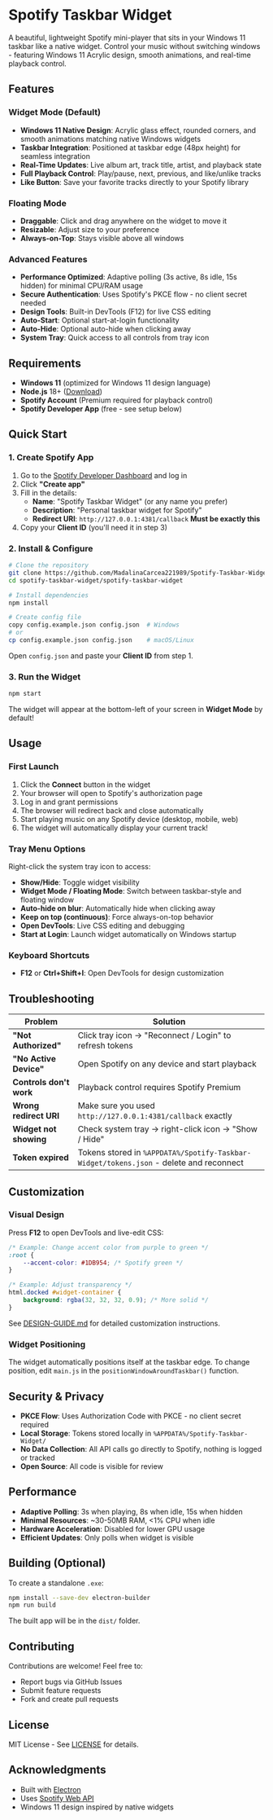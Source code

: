 # Spotify Taskbar Widget

A beautiful, lightweight Spotify mini-player that sits in your Windows 11 taskbar like a native widget. Control your music without switching windows - featuring Windows 11 Acrylic design, smooth animations, and real-time playback control.

## Features

### Widget Mode (Default)
- **Windows 11 Native Design**: Acrylic glass effect, rounded corners, and smooth animations matching native Windows widgets
- **Taskbar Integration**: Positioned at taskbar edge (48px height) for seamless integration
- **Real-Time Updates**: Live album art, track title, artist, and playback state
- **Full Playback Control**: Play/pause, next, previous, and like/unlike tracks
- **Like Button**: Save your favorite tracks directly to your Spotify library

### Floating Mode
- **Draggable**: Click and drag anywhere on the widget to move it
- **Resizable**: Adjust size to your preference
- **Always-on-Top**: Stays visible above all windows

### Advanced Features
- **Performance Optimized**: Adaptive polling (3s active, 8s idle, 15s hidden) for minimal CPU/RAM usage
- **Secure Authentication**: Uses Spotify's PKCE flow - no client secret needed
- **Design Tools**: Built-in DevTools (F12) for live CSS editing
- **Auto-Start**: Optional start-at-login functionality
- **Auto-Hide**: Optional auto-hide when clicking away
- **System Tray**: Quick access to all controls from tray icon

## Requirements

- **Windows 11** (optimized for Windows 11 design language)
- **Node.js** 18+ ([Download](https://nodejs.org/))
- **Spotify Account** (Premium required for playback control)
- **Spotify Developer App** (free - see setup below)

## Quick Start

### 1. Create Spotify App

1. Go to the [Spotify Developer Dashboard](https://developer.spotify.com/dashboard/) and log in
2. Click **"Create app"**
3. Fill in the details:
   - **Name**: "Spotify Taskbar Widget" (or any name you prefer)
   - **Description**: "Personal taskbar widget for Spotify"
   - **Redirect URI**: `http://127.0.0.1:4381/callback` **Must be exactly this**
4. Copy your **Client ID** (you'll need it in step 3)

### 2. Install & Configure

```bash
# Clone the repository
git clone https://github.com/MadalinaCarcea221989/Spotify-Taskbar-Widget.git
cd spotify-taskbar-widget/spotify-taskbar-widget

# Install dependencies
npm install

# Create config file
copy config.example.json config.json  # Windows
# or
cp config.example.json config.json    # macOS/Linux
```

Open `config.json` and paste your **Client ID** from step 1.

### 3. Run the Widget

```bash
npm start
```

The widget will appear at the bottom-left of your screen in **Widget Mode** by default!

## Usage

### First Launch

1. Click the **Connect** button in the widget
2. Your browser will open to Spotify's authorization page
3. Log in and grant permissions
4. The browser will redirect back and close automatically
5. Start playing music on any Spotify device (desktop, mobile, web)
6. The widget will automatically display your current track!

### Tray Menu Options

Right-click the system tray icon to access:

- **Show/Hide**: Toggle widget visibility
- **Widget Mode / Floating Mode**: Switch between taskbar-style and floating window
- **Auto-hide on blur**: Automatically hide when clicking away
- **Keep on top (continuous)**: Force always-on-top behavior
- **Open DevTools**: Live CSS editing and debugging
- **Start at Login**: Launch widget automatically on Windows startup

### Keyboard Shortcuts

- **F12** or **Ctrl+Shift+I**: Open DevTools for design customization

## Troubleshooting

| Problem | Solution |
|---------|----------|
| **"Not Authorized"** | Click tray icon → "Reconnect / Login" to refresh tokens |
| **"No Active Device"** | Open Spotify on any device and start playback |
| **Controls don't work** | Playback control requires Spotify Premium |
| **Wrong redirect URI** | Make sure you used `http://127.0.0.1:4381/callback` exactly |
| **Widget not showing** | Check system tray → right-click icon → "Show / Hide" |
| **Token expired** | Tokens stored in `%APPDATA%/Spotify-Taskbar-Widget/tokens.json` - delete and reconnect |

## Customization

### Visual Design

Press **F12** to open DevTools and live-edit CSS:

```css
/* Example: Change accent color from purple to green */
:root {
    --accent-color: #1DB954; /* Spotify green */
}

/* Example: Adjust transparency */
html.docked #widget-container {
    background: rgba(32, 32, 32, 0.9); /* More solid */
}
```

See [DESIGN-GUIDE.md](DESIGN-GUIDE.md) for detailed customization instructions.

### Widget Positioning

The widget automatically positions itself at the taskbar edge. To change position, edit `main.js` in the `positionWindowAroundTaskbar()` function.

## Security & Privacy

- **PKCE Flow**: Uses Authorization Code with PKCE - no client secret required
- **Local Storage**: Tokens stored locally in `%APPDATA%/Spotify-Taskbar-Widget/`
- **No Data Collection**: All API calls go directly to Spotify, nothing is logged or tracked
- **Open Source**: All code is visible for review

## Performance

- **Adaptive Polling**: 3s when playing, 8s when idle, 15s when hidden
- **Minimal Resources**: ~30-50MB RAM, <1% CPU when idle
- **Hardware Acceleration**: Disabled for lower GPU usage
- **Efficient Updates**: Only polls when widget is visible

## Building (Optional)

To create a standalone `.exe`:

```bash
npm install --save-dev electron-builder
npm run build
```

The built app will be in the `dist/` folder.

## Contributing

Contributions are welcome! Feel free to:

- Report bugs via GitHub Issues
- Submit feature requests
- Fork and create pull requests

## License

MIT License - See [LICENSE](LICENSE) for details.

## Acknowledgments

- Built with [Electron](https://www.electronjs.org/)
- Uses [Spotify Web API](https://developer.spotify.com/documentation/web-api/)
- Windows 11 design inspired by native widgets
